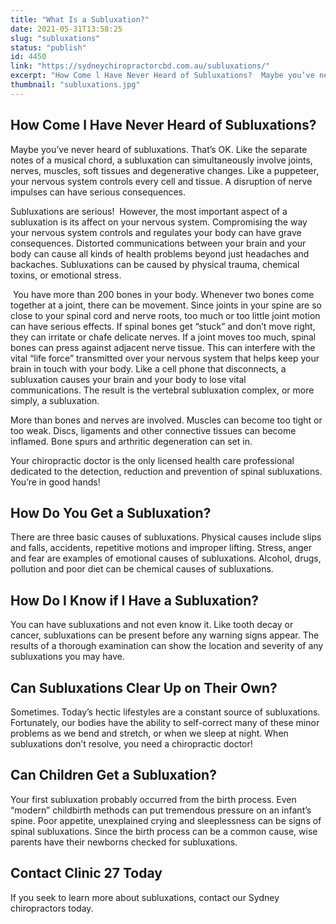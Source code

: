 ```yaml
---
title: "What Is a Subluxation?"
date: 2021-05-31T13:58:25
slug: "subluxations"
status: "publish"
id: 4450
link: "https://sydneychiropractorcbd.com.au/subluxations/"
excerpt: "How Come l Have Never Heard of Subluxations?  Maybe you’ve never heard of subluxations. That’s OK. Like the separate notes of a musical chord, a subluxation can simultaneously involve joints, nerves, muscles, soft tissues and degenerative changes. Like a puppeteer, your nervous system controls every cell and tissue. A disruption of nerve impulses can have serious consequences. Subluxations […]"
thumbnail: "subluxations.jpg"
---
```


## How Come l Have Never Heard of Subluxations? 

Maybe you’ve never heard of subluxations. That’s OK. Like the separate notes of a musical chord, a subluxation can simultaneously involve joints, nerves, muscles, soft tissues and degenerative changes. Like a puppeteer, your nervous system controls every cell and tissue. A disruption of nerve impulses can have serious consequences.

Subluxations are serious!  However, the most important aspect of a subluxation is its affect on your nervous system. Compromising the way your nervous system controls and regulates your body can have grave consequences. Distorted communications between your brain and your body can cause all kinds of health problems beyond just headaches and backaches. Subluxations can be caused by physical trauma, chemical toxins, or emotional stress. 

 You have more than 200 bones in your body. Whenever two bones come together at a joint, there can be movement. Since joints in your spine are so close to your spinal cord and nerve roots, too much or too little joint motion can have serious effects. If spinal bones get “stuck” and don’t move right, they can irritate or chafe delicate nerves. If a joint moves too much, spinal bones can press against adjacent nerve tissue. This can interfere with the vital “life force” transmitted over your nervous system that helps keep your brain in touch with your body. Like a cell phone that disconnects, a subluxation causes your brain and your body to lose vital communications. The result is the vertebral subluxation complex, or more simply, a subluxation. 

More than bones and nerves are involved. Muscles can become too tight or too weak. Discs, ligaments and other connective tissues can become inflamed. Bone spurs and arthritic degeneration can set in. 

Your chiropractic doctor is the only licensed health care professional dedicated to the detection, reduction and prevention of spinal subluxations. You’re in good hands! 

## How Do You Get a Subluxation? 

There are three basic causes of subluxations. Physical causes include slips and falls, accidents, repetitive motions and improper lifting. Stress, anger and fear are examples of emotional causes of subluxations. Alcohol, drugs, pollution and poor diet can be chemical causes of subluxations. 

## How Do I Know if I Have a Subluxation? 

You can have subluxations and not even know it. Like tooth decay or cancer, subluxations can be present before any warning signs appear. The results of a thorough examination can show the location and severity of any subluxations you may have. 

## Can Subluxations Clear Up on Their Own? 

Sometimes. Today’s hectic lifestyles are a constant source of subluxations. Fortunately, our bodies have the ability to self-correct many of these minor problems as we bend and stretch, or when we sleep at night. When subluxations don’t resolve, you need a chiropractic doctor! 

## Can Children Get a Subluxation? 

Your first subluxation probably occurred from the birth process. Even “modern” childbirth methods can put tremendous pressure on an infant’s spine. Poor appetite, unexplained crying and sleeplessness can be signs of spinal subluxations. Since the birth process can be a common cause, wise parents have their newborns checked for subluxations.

## Contact Clinic 27 Today

If you seek to learn more about subluxations, contact our Sydney chiropractors today.
